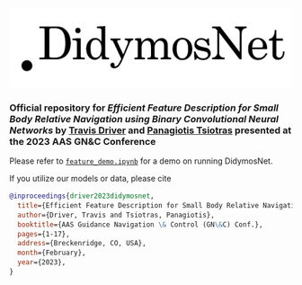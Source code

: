 ![Alt text](doc/didymosnet-logo.gif)

### Official repository for *Efficient Feature Description for Small Body Relative Navigation using Binary Convolutional Neural Networks* by [Travis Driver](travisdriver.github.io) and [Panagiotis Tsiotras](https://dcsl.gatech.edu/tsiotras.html) presented at the 2023 AAS GN&C Conference

Please refer to [`feature_demo.ipynb`](feature_demo.ipynb) for a demo on running DidymosNet.

If you utilize our models or data, please cite

```bibtex
@inproceedings{driver2023didymosnet,
  title={Efficient Feature Description for Small Body Relative Navigation using Binary Convolutional Neural Networks},
  author={Driver, Travis and Tsiotras, Panagiotis},
  booktitle={AAS Guidance Navigation \& Control (GN\&C) Conf.}, 
  pages={1-17},
  address={Breckenridge, CO, USA},
  month={February},
  year={2023},
}
```
